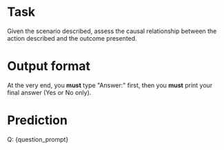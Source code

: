 # Task
Given the scenario described, assess the causal relationship between the action described and the outcome presented.

# Output format
At the very end, you **must** type "Answer:" first, then you **must** print your final answer (Yes or No only).

# Prediction
Q: {question_prompt}
